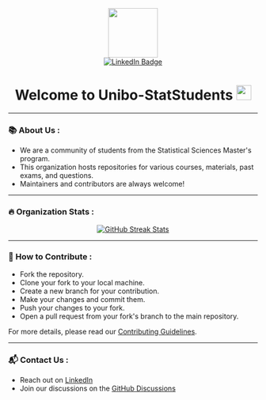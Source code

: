<div id="header" align="center">
  <img src="https://media.giphy.com/media/v1.Y2lkPTc5MGI3NjExdG1vbzhxZm4wNDNzN3h5aXZlM3BxZjdmYTA2M2dydnd0dGM1bjFmbCZlcD12MV9pbnRlcm5hbF9naWZfYnlfaWQmY3Q9Zw/1d5U0r7cUIhDw6IbO4/giphy.gif" width="100"/>
</div>

<div id="badges" align="center">
  <a href="https://www.linkedin.com/in/alberto-trashaj-31b26213a/">
    <img src="https://img.shields.io/badge/LinkedIn-blue?style=for-the-badge&logo=linkedin&logoColor=white" alt="LinkedIn Badge"/>
  </a>
</div>

<img src="https://komarev.com/ghpvc/?username=Unibo-StatStudents&style=flat-square&color=blue" alt=""/>

<h1 align="center">
  Welcome to Unibo-StatStudents
  <img src="https://media.giphy.com/media/hvRJCLFzcasrR4ia7z/giphy.gif" width="30px"/>
</h1>

---

### :books: About Us :

- We are a community of students from the Statistical Sciences Master's program.
- This organization hosts repositories for various courses, materials, past exams, and questions.
- Maintainers and contributors are always welcome!

---

### :fire: Organization Stats :

<div align="center">
  <a href="https://git.io/streak-stats">
    <img src="http://github-readme-streak-stats.herokuapp.com?user=Unibo-StatStudents&theme=dark&background=000000" alt="GitHub Streak Stats"/>
  </a>
</div>

<!-- Uncomment and replace with actual username or organization if needed
<div align="center">
  <a href="https://github.com/anuraghazra/github-readme-stats">
    <img src="https://github-readme-stats.vercel.app/api/top-langs/?username=Unibo-StatStudents&layout=compact&theme=vision-friendly-dark" alt="Top Languages"/>
  </a>
</div>
-->

---

### :raised_hands: How to Contribute :

- Fork the repository.
- Clone your fork to your local machine.
- Create a new branch for your contribution.
- Make your changes and commit them.
- Push your changes to your fork.
- Open a pull request from your fork's branch to the main repository.

For more details, please read our [Contributing Guidelines](CONTRIBUTING.md).

---

### :mailbox_with_mail: Contact Us :

- Reach out on [LinkedIn](https://www.linkedin.com/in/alberto-trashaj-31b26213a/)
- Join our discussions on the [GitHub Discussions](https://github.com/orgs/Unibo-StatStudents/discussions)
